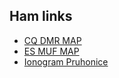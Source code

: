 ## Ham links

- [CQ DMR MAP](http://www.cqdmrmap.com/)
- [ES MUF MAP](http://mmmonvhf.de/mufmap.php)
- [Ionogram Pruhonice](http://digisonda.ufa.cas.cz/latestFrames.htm)
